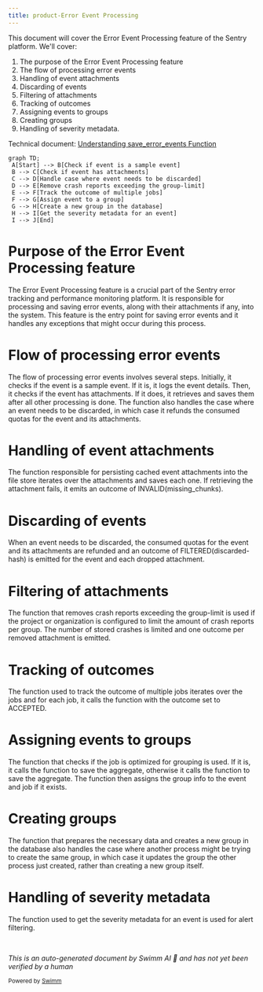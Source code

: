 ```yaml
---
title: product-Error Event Processing
---
```

This document will cover the Error Event Processing feature of the Sentry platform. We'll cover:

1. The purpose of the Error Event Processing feature
2. The flow of processing error events
3. Handling of event attachments
4. Discarding of events
5. Filtering of attachments
6. Tracking of outcomes
7. Assigning events to groups
8. Creating groups
9. Handling of severity metadata.

Technical document: <SwmLink doc-title="Understanding save_error_events Function">[Understanding save_error_events Function](/.swm/understanding-save_error_events-function.xmpyd0kw.sw.md)</SwmLink>

```mermaid
graph TD;
 A[Start] --> B[Check if event is a sample event]
 B --> C[Check if event has attachments]
 C --> D[Handle case where event needs to be discarded]
 D --> E[Remove crash reports exceeding the group-limit]
 E --> F[Track the outcome of multiple jobs]
 F --> G[Assign event to a group]
 G --> H[Create a new group in the database]
 H --> I[Get the severity metadata for an event]
 I --> J[End]
```

# Purpose of the Error Event Processing feature

The Error Event Processing feature is a crucial part of the Sentry error tracking and performance monitoring platform. It is responsible for processing and saving error events, along with their attachments if any, into the system. This feature is the entry point for saving error events and it handles any exceptions that might occur during this process.

# Flow of processing error events

The flow of processing error events involves several steps. Initially, it checks if the event is a sample event. If it is, it logs the event details. Then, it checks if the event has attachments. If it does, it retrieves and saves them after all other processing is done. The function also handles the case where an event needs to be discarded, in which case it refunds the consumed quotas for the event and its attachments.

# Handling of event attachments

The function responsible for persisting cached event attachments into the file store iterates over the attachments and saves each one. If retrieving the attachment fails, it emits an outcome of INVALID(missing_chunks).

# Discarding of events

When an event needs to be discarded, the consumed quotas for the event and its attachments are refunded and an outcome of FILTERED(discarded-hash) is emitted for the event and each dropped attachment.

# Filtering of attachments

The function that removes crash reports exceeding the group-limit is used if the project or organization is configured to limit the amount of crash reports per group. The number of stored crashes is limited and one outcome per removed attachment is emitted.

# Tracking of outcomes

The function used to track the outcome of multiple jobs iterates over the jobs and for each job, it calls the function with the outcome set to ACCEPTED.

# Assigning events to groups

The function that checks if the job is optimized for grouping is used. If it is, it calls the function to save the aggregate, otherwise it calls the function to save the aggregate. The function then assigns the group info to the event and job if it exists.

# Creating groups

The function that prepares the necessary data and creates a new group in the database also handles the case where another process might be trying to create the same group, in which case it updates the group the other process just created, rather than creating a new group itself.

# Handling of severity metadata

The function used to get the severity metadata for an event is used for alert filtering.

&nbsp;

*This is an auto-generated document by Swimm AI 🌊 and has not yet been verified by a human*

<SwmMeta version="3.0.0" repo-id="Z2l0aHViJTNBJTNBc2VudHJ5LWRlbW8lM0ElM0FTd2ltbS1EZW1v" repo-name="sentry-demo" doc-type="product-flows"><sup>Powered by [Swimm](/)</sup></SwmMeta>

